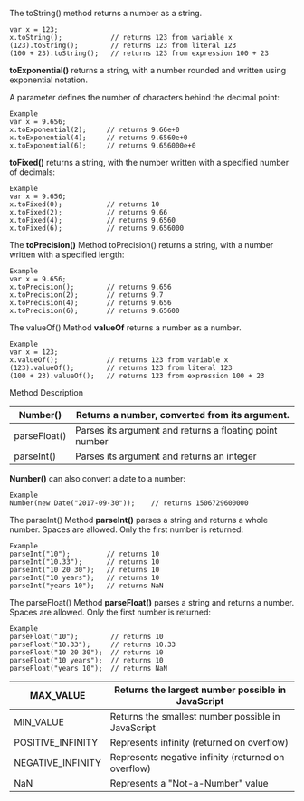 The toString() method returns a number as a string.

```
var x = 123;
x.toString();            // returns 123 from variable x
(123).toString();        // returns 123 from literal 123
(100 + 23).toString();   // returns 123 from expression 100 + 23
```


**toExponential()** returns a string, with a number rounded and written using exponential notation.

A parameter defines the number of characters behind the decimal point:
```
Example
var x = 9.656;
x.toExponential(2);     // returns 9.66e+0
x.toExponential(4);     // returns 9.6560e+0
x.toExponential(6);     // returns 9.656000e+0
```
**toFixed()** returns a string, with the number written with a specified number of decimals:
```
Example
var x = 9.656;
x.toFixed(0);           // returns 10
x.toFixed(2);           // returns 9.66
x.toFixed(4);           // returns 9.6560
x.toFixed(6);           // returns 9.656000
```


The **toPrecision()** Method
toPrecision() returns a string, with a number written with a specified length:
```
Example
var x = 9.656;
x.toPrecision();        // returns 9.656
x.toPrecision(2);       // returns 9.7
x.toPrecision(4);       // returns 9.656
x.toPrecision(6);       // returns 9.65600
```

The valueOf() Method
**valueOf** returns a number as a number.
```
Example
var x = 123;
x.valueOf();            // returns 123 from variable x
(123).valueOf();        // returns 123 from literal 123
(100 + 23).valueOf();   // returns 123 from expression 100 + 23
```
Method	Description

|Number()	|Returns a number, converted from its argument.|
|---------|-----------------------------------------------|
|parseFloat()|	Parses its argument and returns a floating point number|
|parseInt()|	Parses its argument and returns an integer|


**Number()** can also convert a date to a number:
```
Example
Number(new Date("2017-09-30"));    // returns 1506729600000
```

The parseInt() Method
**parseInt()** parses a string and returns a whole number. Spaces are allowed. Only the first number is returned:
```
Example
parseInt("10");         // returns 10
parseInt("10.33");      // returns 10
parseInt("10 20 30");   // returns 10
parseInt("10 years");   // returns 10
parseInt("years 10");   // returns NaN 
```
The parseFloat() Method
**parseFloat()** parses a string and returns a number. Spaces are allowed. Only the first number is returned:
```
Example
parseFloat("10");        // returns 10
parseFloat("10.33");     // returns 10.33
parseFloat("10 20 30");  // returns 10
parseFloat("10 years");  // returns 10
parseFloat("years 10");  // returns NaN
```

|MAX_VALUE|	Returns the largest number possible in JavaScript|
|---------|----------------------------------------------------|
|MIN_VALUE|	Returns the smallest number possible in JavaScript|
|POSITIVE_INFINITY|	Represents infinity (returned on overflow)|
|NEGATIVE_INFINITY|	Represents negative infinity (returned on overflow)|
|NaN|	Represents a "Not-a-Number" value|


